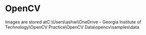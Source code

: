 # OpenCV
Images are stored atC:\Users\ashwi\OneDrive - Georgia Institute of Technology\OpenCV Practice\OpenCV Data\opencv\samples\data